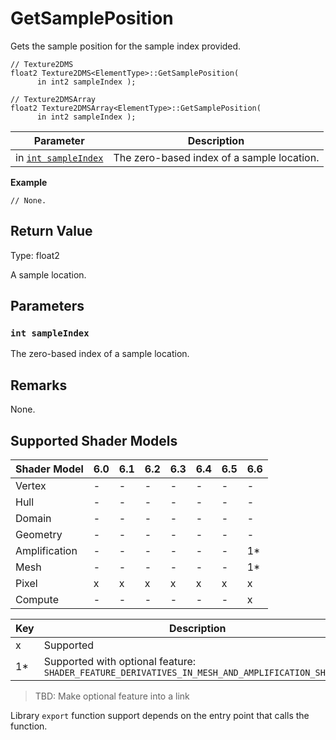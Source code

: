 # GetSamplePosition

Gets the sample position for the sample index provided.

```syntax
// Texture2DMS
float2 Texture2DMS<ElementType>::GetSamplePosition(
      in int2 sampleIndex );

// Texture2DMSArray
float2 Texture2DMSArray<ElementType>::GetSamplePosition(
      in int2 sampleIndex );
```

| Parameter | Description |
| - | - |
| in [`int sampleIndex`](#uint-sampleIndex) | The zero-based index of a sample location. |

<b>Example</b>

```HLSL
// None.
```

## Return Value

Type: float2

A sample location.

## Parameters

### `int sampleIndex`

The zero-based index of a sample location.

## Remarks

None.

## Supported Shader Models

| Shader Model | 6.0 | 6.1 | 6.2 | 6.3 | 6.4 | 6.5 | 6.6 |
| --- | --- | --- | --- | --- | --- | --- | --- |
| Vertex | - | - | - | - | - | - | - |
| Hull | - | - | - | - | - | - | - |
| Domain | - | - | - | - | - | - | - |
| Geometry | - | - | - | - | - | - | - |
| Amplification | - | - | - | - | - | - | 1* |
| Mesh | - | - | - | - | - | - | 1* |
| Pixel | x | x | x | x | x | x | x |
| Compute | - | - | - | - | - | - | x |

| Key | Description |
| - | - |
| x | Supported |
| 1* | Supported with optional feature: `SHADER_FEATURE_DERIVATIVES_IN_MESH_AND_AMPLIFICATION_SHADERS` |

>TBD: Make optional feature into a link

Library `export` function support depends on the entry point that calls the function.